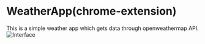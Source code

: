 # WeatherApp(chrome-extension)
This is a simple weather app which gets data through openweathermap API.
![Interface](/images/weatherApp.png)
